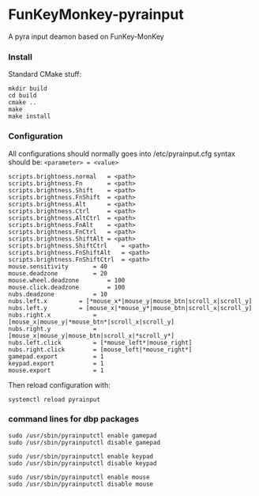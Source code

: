 # FunKeyMonkey-pyrainput

A pyra input deamon based on FunKey-MonKey


### Install

Standard CMake stuff:

```
mkdir build
cd build
cmake ..
make
make install
```

### Configuration

All configurations should normally goes into /etc/pyrainput.cfg
syntax should be:
`<parameter> = <value>`

```
scripts.brightness.normal	= <path>
scripts.brightness.Fn		= <path>
scripts.brightness.Shift	= <path>
scripts.brightness.FnShift	= <path>
scripts.brightness.Alt		= <path>
scripts.brightness.Ctrl		= <path>
scripts.brightness.AltCtrl	= <path>
scripts.brightness.FnAlt	= <path>
scripts.brightness.FnCtrl	= <path>
scripts.brightness.ShiftAlt	= <path>
scripts.brightness.ShiftCtrl	= <path>
scripts.brightness.FnShiftAlt	= <path>
scripts.brightness.FnShiftCtrl	= <path>
mouse.sensitivity		= 40
mouse.deadzone			= 20
mouse.wheel.deadzone		= 100
mouse.click.deadzone		= 100
nubs.deadzone			= 10
nubs.left.x			= [*mouse_x*|mouse_y|mouse_btn|scroll_x|scroll_y]
nubs.left.y			= [mouse_x|*mouse_y*|mouse_btn|scroll_x|scroll_y]
nubs.right.x			= [mouse_x|mouse_y|*mouse_btn*|scroll_x|scroll_y]
nubs.right.y			= [mouse_x|mouse_y|mouse_btn|scroll_x|*scroll_y*]
nubs.left.click			= [*mouse_left*|mouse_right]
nubs.right.click		= [mouse_left|*mouse_right*]
gamepad.export			= 1
keypad.export			= 1
mouse.export			= 1
```

Then reload configuration with:
```
systemctl reload pyrainput
```

### command lines for dbp packages


```
sudo /usr/sbin/pyrainputctl enable gamepad
sudo /usr/sbin/pyrainputctl disable gamepad

sudo /usr/sbin/pyrainputctl enable keypad
sudo /usr/sbin/pyrainputctl disable keypad

sudo /usr/sbin/pyrainputctl enable mouse
sudo /usr/sbin/pyrainputctl disable mouse
```
